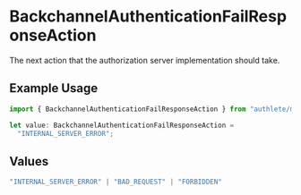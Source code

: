 # BackchannelAuthenticationFailResponseAction

The next action that the authorization server implementation should take.

## Example Usage

```typescript
import { BackchannelAuthenticationFailResponseAction } from "authlete/models";

let value: BackchannelAuthenticationFailResponseAction =
  "INTERNAL_SERVER_ERROR";
```

## Values

```typescript
"INTERNAL_SERVER_ERROR" | "BAD_REQUEST" | "FORBIDDEN"
```